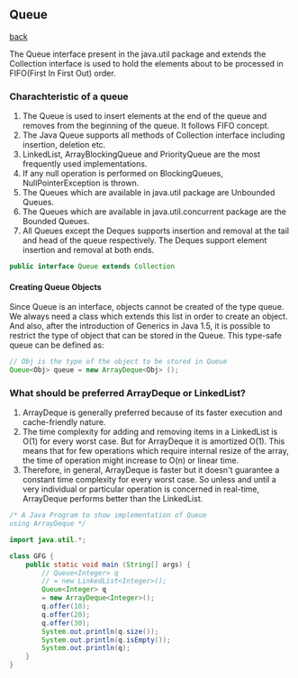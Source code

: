 ## Queue

[back](dataStructures.md)


The Queue interface present in the java.util package and extends the Collection interface is used to hold the elements about to be processed in FIFO(First In First Out) order.

### Charachteristic of a queue

1. The Queue is used to insert elements at the end of the queue and removes from the beginning of the queue. It follows FIFO concept.
2. The Java Queue supports all methods of Collection interface including insertion, deletion etc.
3. LinkedList, ArrayBlockingQueue and PriorityQueue are the most frequently used implementations.
4. If any null operation is performed on BlockingQueues, NullPointerException is thrown.
5. The Queues which are available in java.util package are Unbounded Queues.
6. The Queues which are available in java.util.concurrent package are the Bounded Queues.
7. All Queues except the Deques supports insertion and removal at the tail and head of the queue respectively. The Deques support element insertion and removal at both ends.



``` java
public interface Queue extends Collection
```

#### Creating Queue Objects
Since Queue is an interface, objects cannot be created of the type queue. We always need a class which extends this list in order to create an object. And also, after the introduction of Generics in Java 1.5, it is possible to restrict the type of object that can be stored in the Queue. This type-safe queue can be defined as:

``` java
// Obj is the type of the object to be stored in Queue
Queue<Obj> queue = new ArrayDeque<Obj> ();
```


### What should be preferred ArrayDeque or LinkedList?

1. ArrayDeque is generally preferred because of its faster execution and cache-friendly nature.
2. The time complexity for adding and removing items in a LinkedList is O(1) for every worst case. But for ArrayDeque it is amortized O(1). This means that for few operations which require internal resize of the array, the time of operation might increase to O(n) or linear time.
3. Therefore, in general, ArrayDeque is faster but it doesn't guarantee a constant time complexity for every worst case. So unless and until a very individual or particular operation is concerned in real-time, ArrayDeque performs better than the LinkedList.



``` java
/* A Java Program to show implementation of Queue 
using ArrayDeque */

import java.util.*; 

class GFG { 
    public static void main (String[] args) {
        // Queue<Integer> q 
        // = new LinkedList<Integer>(); 
        Queue<Integer> q 
        = new ArrayDeque<Integer>(); 
        q.offer(10); 
        q.offer(20); 
        q.offer(30); 
        System.out.println(q.size()); 
        System.out.println(q.isEmpty()); 
        System.out.println(q); 
    } 
}

```



``` java

```